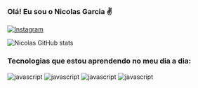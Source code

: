 
### Olá! Eu sou o Nicolas Garcia ✌️

[![Instagram](https://img.shields.io/badge/Instagram-E4405F?style=for-the-badge&logo=instagram&logoColor=white)](https://www.instagram.com/nycollaz_g/)


![Nicolas GitHub stats](https://github-readme-stats.vercel.app/api?username=NycoZx&show_icons=true&theme=dracula)

### Tecnologias que estou aprendendo no meu dia a dia:

<div style="display: inline_block">
    <img align="center" alt="javascript" src="https://img.shields.io/badge/JavaScript-323330?style=for-the-badge&logo=javascript&logoColor=F7DF1E">
    <img align="center" alt="javascript" src="https://img.shields.io/badge/PHP-777BB4?style=for-the-badge&logo=php&logoColor=white">
    <img align="center" alt="javascript" src="https://img.shields.io/badge/Laravel-FF2D20?style=for-the-badge&logo=laravel&logoColor=white">
    <img align="center" alt="javascript" src="https://img.shields.io/badge/React-20232A?style=for-the-badge&logo=react&logoColor=61DAFB">


</div>
